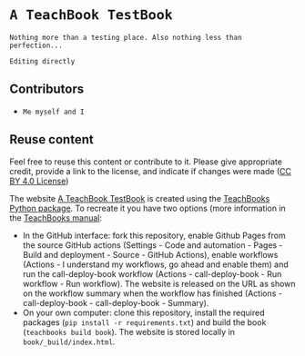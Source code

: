 # `A TeachBook TestBook`

`Nothing more than a testing place. Also nothing less than perfection...`

`Editing directly`

## Contributors
- `Me myself and I`

## Reuse content
Feel free to reuse this content or contribute to it. Please give appropriate credit, provide a link to the license, and indicate if changes were made ([CC BY 4.0 License](https://creativecommons.org/licenses/by/4.0/))

The website [A TeachBook TestBook](https://splendidreid.github.io/teachbook-testbook/main/intro.html) is created using the [TeachBooks Python package](https://github.com/TeachBooks/TeachBooks). To recreate it you have two options (more information in the [TeachBooks manual](https://teachbooks.io/manual/):
- In the GitHub interface: fork this repository, enable Github Pages from the source GitHub actions (Settings - Code and automation - Pages - Build and deployment - Source - GitHub Actions), enable workflows (Actions - I understand my workflows, go ahead and enable them) and run the call-deploy-book workflow (Actions - call-deploy-book - Run workflow - Run workflow). The website is released on the URL as shown on the workflow summary when the workflow has finished (Actions - call-deploy-book - call-deploy-book - Summary).
- On your own computer: clone this repository, install the required packages (`pip install -r requirements.txt`) and build the book (`teachbooks build book`). The website is stored locally in `book/_build/index.html`.
